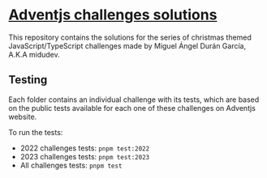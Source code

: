 # [Adventjs challenges solutions](https://adventjs.dev)

This repository contains the solutions for the series of christmas themed JavaScript/TypeScript challenges made by Miguel Ángel Durán García, A.K.A midudev.

## Testing

Each folder contains an individual challenge with its tests, which are based on the public tests available for each one of these challenges on Adventjs website.

To run the tests:

- 2022 challenges tests: `pnpm test:2022`
- 2023 challenges tests: `pnpm test:2023`
- All challenges tests: `pnpm test`

